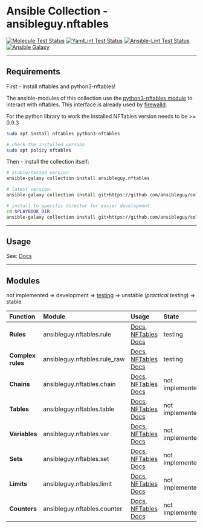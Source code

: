 # Ansible Collection - ansibleguy.nftables

[![Molecule Test Status](https://badges.ansibleguy.net/collection_nftables.molecule.svg)](https://github.com/ansibleguy/collection_nftables/blob/latest/roles/)
[![YamlLint Test Status](https://badges.ansibleguy.net/collection_nftables.yamllint.svg)](https://yamllint.readthedocs.io/en/stable/)
[![Ansible-Lint Test Status](https://badges.ansibleguy.net/collection_nftables.ansiblelint.svg)](https://ansible-lint.readthedocs.io/en/latest/)
[![Ansible Galaxy](https://img.shields.io/ansible/collection/COLLECTION-ID)](https://galaxy.ansible.com/ansibleguy/nftables)

----

## Requirements

First - install nftables and python3-nftables!

The ansible-modules of this collection use the [python3-nftables module](https://ral-arturo.org/2020/11/22/python-nftables-tutorial.html) to interact with nftables. This interface is already used by [firewalld](https://firewalld.org/2019/09/libnftables-JSON).

For the python library to work the installed NFTables version needs to be >= 0.9.3

```bash
sudo apt install nftables python3-nftables

# check the installed version
sudo apt policy nftables
```

Then - install the collection itself:

```bash
# stable/tested version:
ansible-galaxy collection install ansibleguy.nftables

# latest version:
ansible-galaxy collection install git+https://github.com/ansibleguy/collection_nftables.git

# install to specific director for easier development
cd $PLAYBOOK_DIR
ansible-galaxy collection install git+https://github.com/ansibleguy/collection_nftables.git -p ./collections
```

----

## Usage

See: [Docs](https://github.com/ansibleguy/collection_nftables/blob/latest/Usage.rst)

----

## Modules

not implemented => development => [testing](https://github.com/ansibleguy/collection_nftables/blob/latest/tests) => unstable (_practical testing_) => stable

| Function          | Module                       | Usage                                                                                                                                                  | State          |
|:------------------|:-----------------------------|:-------------------------------------------------------------------------------------------------------------------------------------------------------|:---------------|
| **Rules**         | ansibleguy.nftables.rule     | [Docs](https://github.com/ansibleguy/collection_nftables/blob/latest/Usage.rst), [NFTables Docs](https://wiki.nftables.org/wiki-nftables/index.php/Quick_reference-nftables_in_10_minutes#Rules)                                                                          | testing        |
| **Complex rules** | ansibleguy.nftables.rule_raw | [Docs](https://github.com/ansibleguy/collection_nftables/blob/latest/Usage.rst), [NFTables Docs](https://wiki.nftables.org/wiki-nftables/index.php/Quick_reference-nftables_in_10_minutes#Rules)                                                                          | testing        |
| **Chains**        | ansibleguy.nftables.chain    | [Docs](https://github.com/ansibleguy/collection_nftables/blob/latest/Usage.rst), [NFTables Docs](https://wiki.nftables.org/wiki-nftables/index.php/Configuring_chains)                                                                          | not implemented |
| **Tables**        | ansibleguy.nftables.table    | [Docs](https://github.com/ansibleguy/collection_nftables/blob/latest/Usage.rst), [NFTables Docs](https://wiki.nftables.org/wiki-nftables/index.php/Configuring_tables)                                                                          | not implemented |
| **Variables**     | ansibleguy.nftables.var      | [Docs](https://github.com/ansibleguy/collection_nftables/blob/latest/Usage.rst), [NFTables Docs](https://wiki.nftables.org/wiki-nftables/index.php/Scripting#Defining_variables) | not implemented |
| **Sets**          | ansibleguy.nftables.set      | [Docs](https://github.com/ansibleguy/collection_nftables/blob/latest/Usage.rst), [NFTables Docs](https://wiki.nftables.org/wiki-nftables/index.php/Sets) | not implemented |
| **Limits**        | ansibleguy.nftables.limit    | [Docs](https://github.com/ansibleguy/collection_nftables/blob/latest/Usage.rst), [NFTables Docs](https://wiki.nftables.org/wiki-nftables/index.php/Limits) | not implemented |
| **Counters**      | ansibleguy.nftables.counter  | [Docs](https://github.com/ansibleguy/collection_nftables/blob/latest/Usage.rst), [NFTables Docs](https://wiki.nftables.org/wiki-nftables/index.php/Counters) | not implemented |
